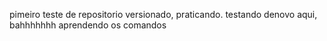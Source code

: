 pimeiro teste de repositorio versionado, praticando.
testando denovo aqui, bahhhhhhh
aprendendo os comandos